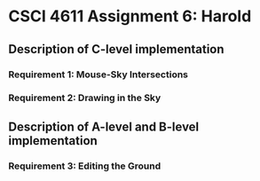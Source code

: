 # CSCI 4611 Assignment 6: Harold
## Description of C-level implementation
### Requirement 1: Mouse-Sky Intersections
### Requirement 2: Drawing in the Sky
## Description of A-level and B-level implementation
### Requirement 3: Editing the Ground
